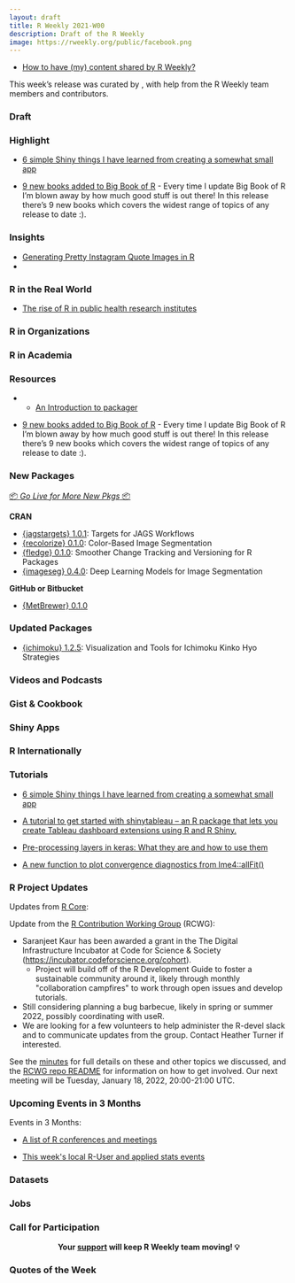 ```yaml
---
layout: draft
title: R Weekly 2021-W00
description: Draft of the R Weekly
image: https://rweekly.org/public/facebook.png
---
```



+ [How to have (my) content shared by R Weekly?](https://github.com/rweekly/rweekly.org#how-to-have-my-content-shared-by-r-weekly)

This week’s release was curated by [](), with help from the R Weekly team members and contributors.

### Draft


###  Highlight

+ [6 simple Shiny things I have learned from creating a somewhat small app](https://albert-rapp.de/post/2021-11-21-a-few-learnings-from-a-simple-shiny-app/)

+ [9 new books added to Big Book of R](https://oscarbaruffa.com/bbofr_2021-06-12/) - Every time I update Big Book of R I’m blown away by how much good stuff is out there! In this release there’s 9 new books which covers the widest range of topics of any release to date :).


### Insights

+ [Generating Pretty Instagram Quote Images in R](https://jmablog.com/post/generating-instagram-quote-images-in-r/)
+ 


### R in the Real World

+ [The rise of R in public health research institutes](https://www.rbelgium.be/2021/12/03/the-rise-of-r-in-public-health-research-institutes/)


###  R in Organizations



###  R in Academia



###  Resources

+ + [An Introduction to packager](https://cran.r-project.org/web/packages/packager/vignettes/An_Introduction_to_packager.html)

+ [9 new books added to Big Book of R](https://oscarbaruffa.com/bbofr_2021-06-12/) - Every time I update Big Book of R I’m blown away by how much good stuff is out there! In this release there’s 9 new books which covers the widest range of topics of any release to date :).

###  New Packages

<p class="added-hostname"><a href="https://rweekly.org/live" target="_blank" class="externalLink">📦 <i>Go Live for More New Pkgs</i> 📦</a></p>

**CRAN**

+ [{jagstargets} 1.0.1](https://cran.r-project.org/package=jagstargets): Targets for JAGS Workflows
+ [{recolorize} 0.1.0](https://cran.r-project.org/package=recolorize): Color-Based Image Segmentation
+ [{fledge} 0.1.0](https://cran.r-project.org/package=fledge): Smoother Change Tracking and Versioning for R Packages
+ [{imageseg} 0.4.0](https://cran.r-project.org/package=imageseg): Deep Learning Models for Image Segmentation


**GitHub or Bitbucket**

+ [{MetBrewer} 0.1.0](https://github.com/BlakeRMills/MetBrewer/tree/main)

### Updated Packages

+ [{ichimoku} 1.2.5](https://cran.r-project.org/package=ichimoku): Visualization and Tools for Ichimoku Kinko Hyo Strategies

###  Videos and Podcasts



### Gist & Cookbook



### Shiny Apps



### R Internationally



###  Tutorials
+ [6 simple Shiny things I have learned from creating a somewhat small app](https://albert-rapp.de/post/2021-11-21-a-few-learnings-from-a-simple-shiny-app/)

+ [A tutorial to get started with shinytableau – an R package that lets you create Tableau dashboard extensions using R and R Shiny.](https://appsilon.com/r-shiny-shinytableau/)

+ [Pre-processing layers in keras: What they are and how to use them](https://blogs.rstudio.com/ai/posts/2021-12-09-keras-preprocessing-layers/)

+ [A new function to plot convergence diagnostics from lme4::allFit()](https://pablobernabeu.github.io/2021/a-new-function-to-plot-convergence-diagnostics-from-lme4-allfit/)

<!--<div class="post-more-begin></div><div class="post-more-end"></div>-->

###  R Project Updates

Updates from [R Core](http://developer.r-project.org/blosxom.cgi/R-devel/NEWS):

Update from the [R Contribution Working Group](https://forwards.github.io/rcontribution/working-group) (RCWG):

* Saranjeet Kaur has been awarded a grant in the The Digital Infrastructure Incubator at Code for Science & Society (https://incubator.codeforscience.org/cohort). 
  * Project will build off of the R Development Guide to foster a sustainable community around it, likely through monthly "collaboration campfires" to work through open issues and develop tutorials.
* Still considering planning a bug barbecue, likely in spring or summer 2022, possibly coordinating with useR.
* We are looking for a few volunteers to help administer the R-devel slack and to communicate updates from the group. Contact Heather Turner if interested.

See the [minutes](https://github.com/forwards/rcontribution/blob/master/team_minutes/2021-12-10.md) for full details on these and other topics we discussed, and the [RCWG repo README](https://github.com/forwards/rcontribution) for information on how to get involved. Our next meeting will be Tuesday, January 18, 2022, 20:00-21:00 UTC.


###  Upcoming Events in 3 Months

Events in 3 Months:


+ [A list of R conferences and meetings](https://jumpingrivers.github.io/meetingsR/events.html)

+ [This week's local R-User and applied stats events](https://community.rstudio.com/c/irl)


### Datasets

### Jobs




###  Call for Participation


<p class="hide-support added-hostname support-rweekly" style="text-align: center;font-weight: bold;">Your <a class="non-visited externalLink" href="https://www.patreon.com/rweekly" onclick="pas(this)">support</a> will keep R Weekly team moving! 💡</p>

###  Quotes of the Week
